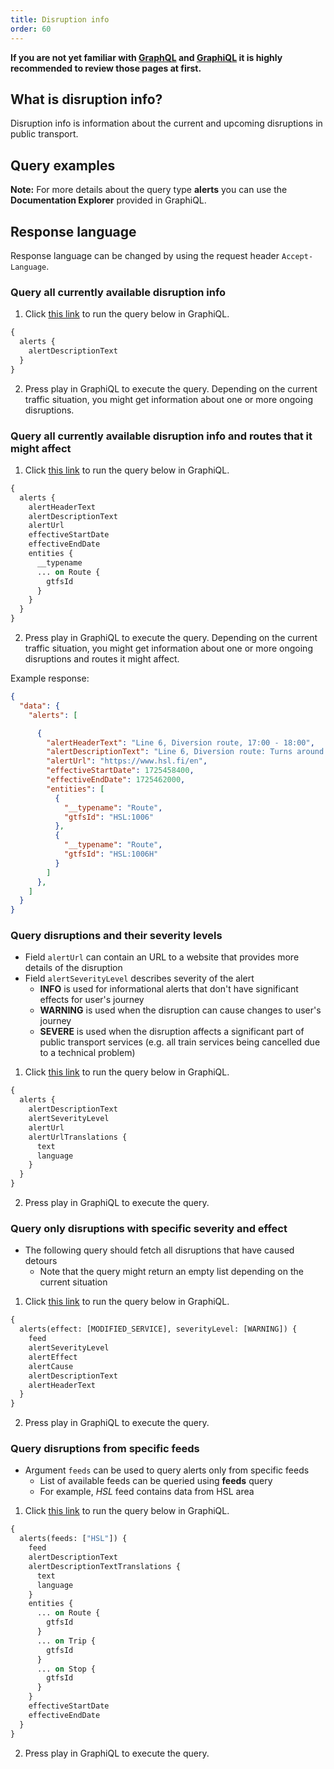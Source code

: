 ```yaml
---
title: Disruption info
order: 60
---
```


**If you are not yet familiar with [GraphQL](../0-graphql) and [GraphiQL](../1-graphiql) it is highly recommended to review those pages at first.**

## What is disruption info?

Disruption info is information about the current and upcoming disruptions in public transport.

## Query examples

**Note:** For more details about the query type **alerts** you can use the **Documentation Explorer** provided in GraphiQL.

## Response language

Response language can be changed by using the request header `Accept-Language`.

### Query all currently available disruption info

1. Click [this link](https://api.digitransit.fi/graphiql/hsl/v2?query=%257B%250A%2520%2520alerts%2520%257B%250A%2520%2520%2520%2520alertDescriptionText%250A%2520%2520%257D%250A%257D) to run the query below in GraphiQL.

```graphql
{
  alerts {
    alertDescriptionText
  }
}
```

2. Press play in GraphiQL to execute the query. Depending on the current traffic situation, you might get information about one or more ongoing disruptions.

### Query all currently available disruption info and routes that it might affect

1. Click [this link](https://api.digitransit.fi/graphiql/hsl/v2?query=%257B%250A%2520%2520alerts%2520%257B%250A%2520%2520%2520%2520alertHeaderText%250A%2520%2520%2520%2520alertDescriptionText%250A%2520%2520%2520%2520alertUrl%250A%2520%2520%2520%2520effectiveStartDate%250A%2520%2520%2520%2520effectiveEndDate%250A%2520%2520%2520%2520entities%2520%257B%250A%2520%2520%2520%2520%2520%2520__typename%250A%2520%2520%2520%2520%2520%2520...%2520on%2520Route%2520%257B%250A%2520%2520%2520%2520%2520%2520%2520%2520gtfsId%250A%2520%2520%2520%2520%2520%2520%257D%250A%2520%2520%2520%2520%257D%250A%2520%2520%257D%250A%257D) to run the query below in GraphiQL.

```graphql
{
  alerts {
    alertHeaderText
    alertDescriptionText
    alertUrl
    effectiveStartDate
    effectiveEndDate
    entities {
      __typename
      ... on Route {
        gtfsId
      }
    }
  }
}
```

2. Press play in GraphiQL to execute the query. Depending on the current traffic situation, you might get information about one or more ongoing disruptions and routes it might affect.

Example response:
```json
{
  "data": {
    "alerts": [

      {
        "alertHeaderText": "Line 6, Diversion route, 17:00 - 18:00",
        "alertDescriptionText": "Line 6, Diversion route: Turns around in Kolmikulma., Reason: Technical failure, Estimated duration: 17:00 - 18:00",
        "alertUrl": "https://www.hsl.fi/en",
        "effectiveStartDate": 1725458400,
        "effectiveEndDate": 1725462000,
        "entities": [
          {
            "__typename": "Route",
            "gtfsId": "HSL:1006"
          },
          {
            "__typename": "Route",
            "gtfsId": "HSL:1006H"
          }
        ]
      },
    ]
  }
}
```

### Query disruptions and their severity levels

* Field `alertUrl` can contain an URL to a website that provides more details of the disruption
* Field `alertSeverityLevel` describes severity of the alert
  * **INFO** is used for informational alerts that don't have significant effects for user's journey
  * **WARNING** is used when the disruption can cause changes to user's journey
  * **SEVERE** is used when the disruption affects a significant part of public transport services (e.g. all train services being cancelled due to a technical problem)  
  

1. Click [this link](https://api.digitransit.fi/graphiql/hsl/v2?query=%257B%250A%2509alerts%2520%257B%250A%2520%2520%2520%2520alertDescriptionText%250A%2520%2520%2520%2520alertSeverityLevel%250A%2520%2520%2520%2520alertUrl%250A%2520%2520%2520%2520alertUrlTranslations%2520%257B%250A%2520%2520%2520%2520%2520%2520text%250A%2520%2520%2520%2520%2520%2520language%250A%2520%2520%2520%2520%257D%250A%2520%2520%257D%250A%257D}) to run the query below in GraphiQL.

```graphql
{
  alerts {
    alertDescriptionText
    alertSeverityLevel
    alertUrl
    alertUrlTranslations {
      text
      language
    }
  }
}
```

2. Press play in GraphiQL to execute the query.

### Query only disruptions with specific severity and effect

* The following query should fetch all disruptions that have caused detours
  * Note that the query might return an empty list depending on the current situation


1. Click [this link](https://api.digitransit.fi/graphiql/hsl/v2?query=%257B%250A%2509alerts%28effect%253A%2520%255BMODIFIED_SERVICE%255D%252C%2520severityLevel%253A%2520%255BWARNING%255D%29%2520%257B%250A%2520%2520%2520%2520feed%250A%2520%2520%2520%2520alertSeverityLevel%250A%2520%2520%2520%2520alertEffect%250A%2520%2520%2520%2520alertCause%250A%2520%2520%2520%2520alertDescriptionText%250A%2520%2520%2520%2520alertHeaderText%250A%2520%2520%257D%250A%257D) to run the query below in GraphiQL.

```graphql
{
  alerts(effect: [MODIFIED_SERVICE], severityLevel: [WARNING]) {
    feed
    alertSeverityLevel
    alertEffect
    alertCause
    alertDescriptionText
    alertHeaderText
  }
}
```

2. Press play in GraphiQL to execute the query.


### Query disruptions from specific feeds

* Argument `feeds` can be used to query alerts only from specific feeds
  * List of available feeds can be queried using **feeds** query
  * For example, *HSL* feed contains data from HSL area  


1. Click [this link](https://api.digitransit.fi/graphiql/finland/v2?query=%257B%250A%2520%2520alerts%28feeds%253A%2520%255B%2522HSL%2522%255D%29%2520%257B%250A%2520%2520%2520%2520feed%250A%2520%2520%2520%2520alertDescriptionText%250A%2520%2520%2520%2520alertDescriptionTextTranslations%2520%257B%250A%2520%2520%2520%2520%2520%2520text%250A%2520%2520%2520%2520%2520%2520language%250A%2520%2520%2520%2520%257D%250A%2520%2520%2520%2520entities%2520%257B%250A%2520%2520%2520%2520%2520%2520...%2520on%2520Route%2520%257B%250A%2520%2520%2520%2520%2520%2520%2520%2520gtfsId%250A%2520%2520%2520%2520%2520%2520%257D%250A%2520%2520%2520%2520%2520%2520...%2520on%2520Trip%2520%257B%250A%2520%2520%2520%2520%2520%2520%2520%2520gtfsId%250A%2520%2520%2520%2520%2520%2520%257D%250A%2520%2520%2520%2520%2520%2520...%2520on%2520Stop%2520%257B%250A%2520%2520%2520%2520%2520%2520%2520%2520gtfsId%250A%2520%2520%2520%2520%2520%2520%257D%250A%2520%2520%2520%2520%257D%250A%2520%2520%2520%2520effectiveStartDate%250A%2520%2520%2520%2520effectiveEndDate%250A%2520%2520%257D%250A%257D) to run the query below in GraphiQL.

```graphql
{
  alerts(feeds: ["HSL"]) {
    feed
    alertDescriptionText
    alertDescriptionTextTranslations {
      text
      language
    }
    entities {
      ... on Route {
        gtfsId
      }
      ... on Trip {
        gtfsId
      }
      ... on Stop {
        gtfsId
      }
    }
    effectiveStartDate
    effectiveEndDate
  }
}
```

2. Press play in GraphiQL to execute the query.
